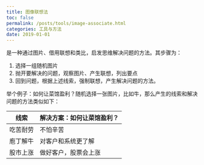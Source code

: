 ```yaml
---
title: 图像联想法
toc: false
permalink: /posts/tools/image-associate.html
categories: 工具与方法
date: 2019-01-01
---
```


是一种通过图片、借用联想和类比，启发思维解决问题的方法。其步骤为：

1. 选择一组随机图片
2. 抛开要解决的问题，观察图片、产生联想，列出要点
3. 回到问题，根据上述线索，强制联想，产生解决问题的方法。

举个例子：如何让菜馆盈利？随机选择一张图片，比如牛，那么产生的线索和解决问题的方法类似如下：

| 线索     | 解决方案：如何让菜馆盈利？ |
| -------- | -------------------------- |
| 吃苦耐劳 | 不怕辛苦                   |
| 庖丁解牛 | 对客户和系统更了解         |
| 股市上涨 | 做好客户，股票会上涨       |
